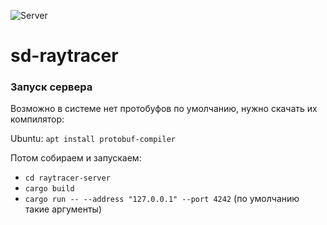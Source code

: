 ![Server](https://github.com/pprettysimpple/sd-raytracer/actions/workflows/server.yml/badge.svg)

# sd-raytracer

### Запуск сервера

Возможно в системе нет протобуфов по умолчанию, нужно скачать их компилятор:

Ubuntu: `apt install protobuf-compiler`

Потом собираем и запускаем:

- `cd raytracer-server`
- `cargo build`
- `cargo run -- --address "127.0.0.1" --port 4242` (по умолчанию такие аргументы)
